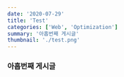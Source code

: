 ```yaml
---
date: '2020-07-29'
title: 'Test'
categories: ['Web', 'Optimization']
summary: '아홉번째 게시글'
thumbnail: './test.png'
---
```


### 아홉번째 게시글
